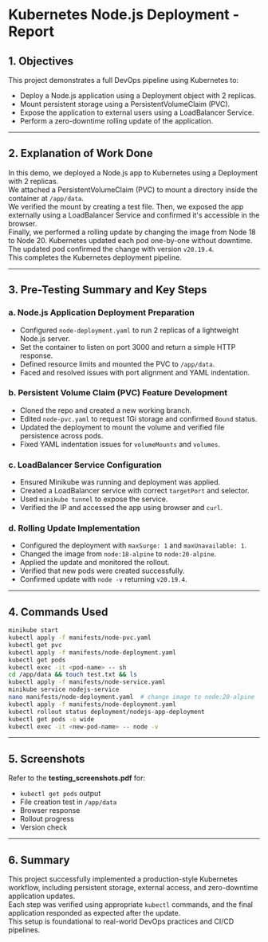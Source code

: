 # Kubernetes Node.js Deployment -  Report

## 1. Objectives

This project demonstrates a full DevOps pipeline using Kubernetes to:

- Deploy a Node.js application using a Deployment object with 2 replicas.
- Mount persistent storage using a PersistentVolumeClaim (PVC).
- Expose the application to external users using a LoadBalancer Service.
- Perform a zero-downtime rolling update of the application.

---

## 2. Explanation of Work Done

In this demo, we deployed a Node.js app to Kubernetes using a Deployment with 2 replicas.  
We attached a PersistentVolumeClaim (PVC) to mount a directory inside the container at `/app/data`.  
We verified the mount by creating a test file. Then, we exposed the app externally using a LoadBalancer Service and confirmed it's accessible in the browser.  
Finally, we performed a rolling update by changing the image from Node 18 to Node 20. Kubernetes updated each pod one-by-one without downtime.  
The updated pod confirmed the change with version `v20.19.4`.  
This completes the Kubernetes deployment pipeline.

---

## 3. Pre-Testing Summary and Key Steps

### a. Node.js Application Deployment Preparation

- Configured `node-deployment.yaml` to run 2 replicas of a lightweight Node.js server.
- Set the container to listen on port 3000 and return a simple HTTP response.
- Defined resource limits and mounted the PVC to `/app/data`.
- Faced and resolved issues with port alignment and YAML indentation.

### b. Persistent Volume Claim (PVC) Feature Development

- Cloned the repo and created a new working branch.
- Edited `node-pvc.yaml` to request 1Gi storage and confirmed `Bound` status.
- Updated the deployment to mount the volume and verified file persistence across pods.
- Fixed YAML indentation issues for `volumeMounts` and `volumes`.

### c. LoadBalancer Service Configuration

- Ensured Minikube was running and deployment was applied.
- Created a LoadBalancer service with correct `targetPort` and selector.
- Used `minikube tunnel` to expose the service.
- Verified the IP and accessed the app using browser and `curl`.

### d. Rolling Update Implementation

- Configured the deployment with `maxSurge: 1` and `maxUnavailable: 1`.
- Changed the image from `node:18-alpine` to `node:20-alpine`.
- Applied the update and monitored the rollout.
- Verified that new pods were created successfully.
- Confirmed update with `node -v` returning `v20.19.4`.

---

## 4. Commands Used

```bash
minikube start
kubectl apply -f manifests/node-pvc.yaml
kubectl get pvc
kubectl apply -f manifests/node-deployment.yaml
kubectl get pods
kubectl exec -it <pod-name> -- sh
cd /app/data && touch test.txt && ls
kubectl apply -f manifests/node-service.yaml
minikube service nodejs-service
nano manifests/node-deployment.yaml  # change image to node:20-alpine
kubectl apply -f manifests/node-deployment.yaml
kubectl rollout status deployment/nodejs-app-deployment
kubectl get pods -o wide
kubectl exec -it <new-pod-name> -- node -v
```

---

## 5. Screenshots

Refer to the **testing_screenshots.pdf** for:
- `kubectl get pods` output
- File creation test in `/app/data`
- Browser response
- Rollout progress
- Version check

---

## 6. Summary

This project successfully implemented a production-style Kubernetes workflow, including persistent storage, external access, and zero-downtime application updates.  
Each step was verified using appropriate `kubectl` commands, and the final application responded as expected after the update.  
This setup is foundational to real-world DevOps practices and CI/CD pipelines.
